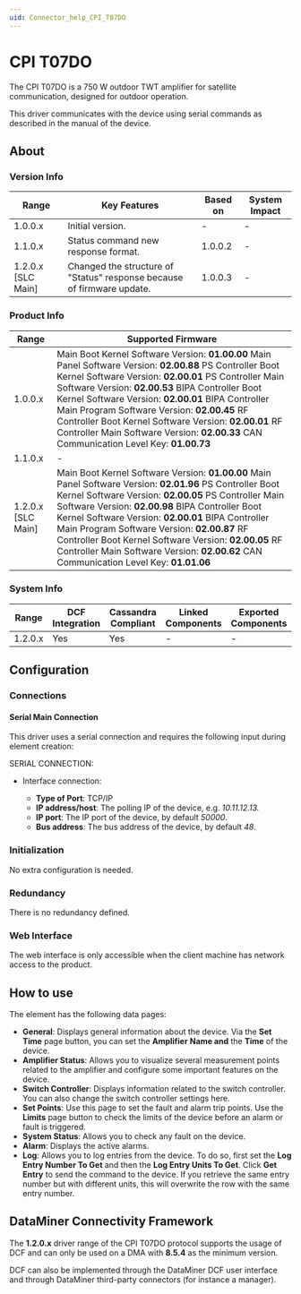 ```yaml
---
uid: Connector_help_CPI_T07DO
---
```


# CPI T07DO

The CPI T07DO is a 750 W outdoor TWT amplifier for satellite communication, designed for outdoor operation.

This driver communicates with the device using serial commands as described in the manual of the device.

## About

### Version Info

| **Range**            | **Key Features**                                                       | **Based on** | **System Impact** |
|----------------------|------------------------------------------------------------------------|--------------|-------------------|
| 1.0.0.x              | Initial version.                                                       | \-           | \-                |
| 1.1.0.x              | Status command new response format.                                    | 1.0.0.2      | \-                |
| 1.2.0.x \[SLC Main\] | Changed the structure of "Status" response because of firmware update. | 1.0.0.3      | \-                |

### Product Info

| **Range**            | **Supported Firmware**                                                                                                                                                                                                                                                                                                                                                                                                                                                           |
|----------------------|----------------------------------------------------------------------------------------------------------------------------------------------------------------------------------------------------------------------------------------------------------------------------------------------------------------------------------------------------------------------------------------------------------------------------------------------------------------------------------|
| 1.0.0.x              | Main Boot Kernel Software Version: **01.00.00** Main Panel Software Version: **02.00.88** PS Controller Boot Kernel Software Version: **02.00.01** PS Controller Main Software Version: **02.00.53** BIPA Controller Boot Kernel Software Version: **02.00.01** BIPA Controller Main Program Software Version: **02.00.45** RF Controller Boot Kernel Software Version: **02.00.01** RF Controller Main Software Version: **02.00.33** CAN Communication Level Key: **01.00.73** |
| 1.1.0.x              | \-                                                                                                                                                                                                                                                                                                                                                                                                                                                                               |
| 1.2.0.x \[SLC Main\] | Main Boot Kernel Software Version: **01.00.00** Main Panel Software Version: **02.01.96** PS Controller Boot Kernel Software Version: **02.00.05** PS Controller Main Software Version: **02.00.98** BIPA Controller Boot Kernel Software Version: **02.00.01** BIPA Controller Main Program Software Version: **02.00.87** RF Controller Boot Kernel Software Version: **02.00.05** RF Controller Main Software Version: **02.00.62** CAN Communication Level Key: **01.01.06** |

### System Info

| **Range** | **DCF Integration** | **Cassandra Compliant** | **Linked Components** | **Exported Components** |
|-----------|---------------------|-------------------------|-----------------------|-------------------------|
| 1.2.0.x   | Yes                 | Yes                     | \-                    | \-                      |

## Configuration

### Connections

#### Serial Main Connection

This driver uses a serial connection and requires the following input during element creation:

SERIAL CONNECTION:

- Interface connection:

  - **Type of Port**: TCP/IP
  - **IP address/host**: The polling IP of the device, e.g. *10.11.12.13.*
  - **IP port**: The IP port of the device, by default *50000*.
  - **Bus address**: The bus address of the device, by default *48*.

### Initialization

No extra configuration is needed.

### Redundancy

There is no redundancy defined.

### Web Interface

The web interface is only accessible when the client machine has network access to the product.

## How to use

The element has the following data pages:

- **General**: Displays general information about the device. Via the **Set Time** page button, you can set the **Amplifier** **Name and** the **Time** of the device.
- **Amplifier Status**: Allows you to visualize several measurement points related to the amplifier and configure some important features on the device.
- **Switch Controller**: Displays information related to the switch controller. You can also change the switch controller settings here.
- **Set Points**: Use this page to set the fault and alarm trip points. Use the **Limits** page button to check the limits of the device before an alarm or fault is triggered.
- **System Status**: Allows you to check any fault on the device.
- **Alarm**: Displays the active alarms.
- **Log**: Allows you to log entries from the device. To do so, first set the **Log Entry Number To Get** and then the **Log Entry Units To Get**. Click **Get Entry** to send the command to the device. If you retrieve the same entry number but with different units, this will overwrite the row with the same entry number.

## DataMiner Connectivity Framework

The **1.2.0.x** driver range of the CPI T07DO protocol supports the usage of DCF and can only be used on a DMA with **8.5.4** as the minimum version.

DCF can also be implemented through the DataMiner DCF user interface and through DataMiner third-party connectors (for instance a manager).
